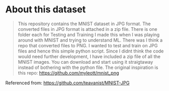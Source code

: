 # About this dataset

> This repository contains the MNIST dataset in JPG format. 
> The converted files in JPG format is attached in a zip file. There is one folder each for Testing and Training 
> I made this when I was playing around with MNIST and trying to understand ML. There was I think a repo that converted files to PNG. I wanted to test and train on JPG files and hence this simple python script. Since I didnt think the code would need further development, I have included a zip file of all the MNIST images. You can download and start using it straigtaway instead of bothering with the python file. 
> The original inspiration is this repo:
https://github.com/myleott/mnist_png

Referenced from: https://github.com/teavanist/MNIST-JPG